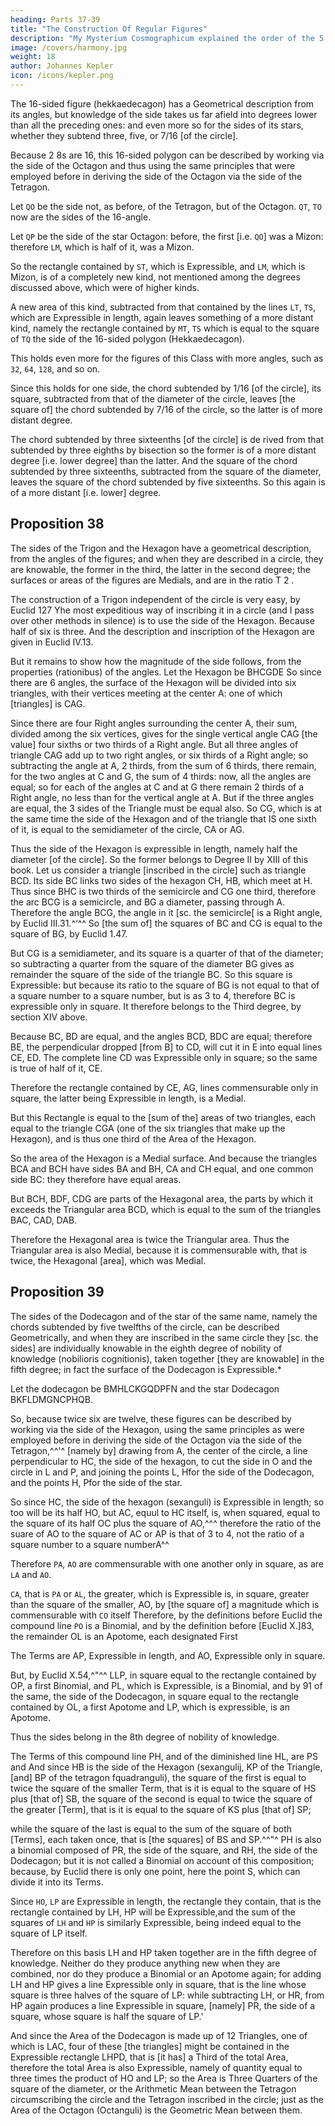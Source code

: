 ```yaml
---
heading: Parts 37-39
title: "The Construction Of Regular Figures"
description: "My Mysterium Cosmographicum explained the order of the 5 solids in the world"
image: /covers/harmony.jpg
weight: 18
author: Johannes Kepler
icon: /icons/kepler.png
---
```





The 16-sided figure (hekkaedecagon) has a Geometrical description from its angles, but knowledge of the side takes us far afield into degrees lower than all the preceding ones: and even more so for the sides of its stars, whether they subtend three, five, or 7/16 [of the circle].

Because 2 8s are 16, this 16-sided polygon can be described by working via the side of the Octagon and thus using the same principles that were employed before in deriving the side of the Octagon via the side of the Tetragon.

Let `QO` be the side not, as before, of the Tetragon, but of the Octagon. `QT`, `TO` now are the sides of the 16-angle.

Let `QP` be the side of the star Octagon: before, the first [i.e. `QO`] was a Mizon: therefore `LM`, which is half of it, was a Mizon.

So the rectangle contained by `ST`, which is Expressible, and `LM`, which is Mizon, is of a completely new kind, not mentioned among the degrees discussed above, which were of higher kinds. 

A new area of this kind, subtracted from that contained by the lines `LT`, `TS`, which are Expressible in length, again leaves something of a more distant kind, namely the rectangle contained by `MT`, `TS` which is equal to the square of `TQ` the side of the 16-sided polygon (Hekkaedecagon). 

This holds even more for the figures of this Class with more angles, such as `32`, `64`, `128`, and so on. 

Since this holds for one side, the chord subtended by 1/16 [of the circle], its square, subtracted from that of the diameter of the circle, leaves [the square of] the chord subtended by 7/16 of the circle, so the latter is of more distant degree. 

The chord subtended by three sixteenths [of the circle] is de­
rived from that subtended by three eighths by bisection so the former
is of a more distant degree [i.e. lower degree] than the latter. And the
square of the chord subtended by three sixteenths, subtracted from
the square of the diameter, leaves the square of the chord subtended
by five sixteenths. So this again is of a more distant [i.e. lower]
degree.


## Proposition 38

The sides of the Trigon and the Hexagon have a geometrical description, from the angles of the figures; and when they are described in a circle, they are knowable, the former in the third, the latter in the
second degree; the surfaces or areas of the figures are Medials, and
are in the ratio T 2 .

The construction of a Trigon independent of the circle is very easy, by Euclid 127 Yhe most expeditious way of inscribing it in a circle (and I pass over other methods in silence) is to use the side of the Hexagon. Because half of six
is three. And the description and inscription of the Hexagon are given in Euclid
IV.13.

But it remains to show how the magnitude of the side follows, from the properties (rationibus) of the angles.
Let the Hexagon be BHCGDE So since there are 6 angles, the surface of the Hexagon will be divided into six triangles, with their vertices meeting at the center A: one of which [triangles] is CAG. 

Since there are four Right angles surrounding the center A, their sum, divided among the six vertices, gives for
the single vertical angle CAG [the value] four sixths or two thirds of a Right angle. But all three angles of
triangle CAG add up to two right angles, or six thirds of a Right angle; so subtracting the angle at A, 2 thirds,
from the sum of 6 thirds, there remain, for the two angles at C and G, the sum of 4 thirds: now, all the angles
are equal; so for each of the angles at C and at G there remain 2 thirds of a Right angle, no less than for the
vertical angle at A. But if the three angles are equal, the 3 sides of the Triangle must be equal also. So
CG, which is at the same time the side of the Hexagon and of the triangle that
IS one sixth of it, is equal to the semidiameter of the circle, CA or AG. 

Thus the side of the Hexagon is expressible in length, namely half the diameter [of
the circle]. So the former belongs to Degree II by XIII of this book.
Let us consider a triangle [inscribed in the circle] such as triangle BCD.
Its side BC links two sides of the hexagon CH, HB, which meet at H. Thus
since BHC is two thirds of the semicircle and CG one third, therefore the arc
BCG is a semicircle, and BG a diameter, passing through A. Therefore the angle
BCG, the angle in it [sc. the semicircle[ is a Right angle, by Euclid III.31.^‘^^
So [the sum of] the squares of BC and CG is equal to the square of BG, by Euclid
1.47.

But CG is a semidiameter, and its square is a quarter of that of the diameter; so subtracting a quarter from the square of the diameter BG gives as remainder the square of the side of the triangle BC. So this square is Expressible:
but because its ratio to the square of BG is not equal to that of a square number
to a square number, but is as 3 to 4, therefore BC is expressible only in square.
It therefore belongs to the Third degree, by section XIV above.

Because BC, BD are equal, and the angles BCD, BDC are equal; therefore BE, the perpendicular dropped [from B] to CD, will cut it in E into equal lines CE, ED. The complete line CD was Expressible only in square; so the same
is true of half of it, CE. 

Therefore the rectangle contained by CE, AG, lines commensurable only in square, the latter being Expressible in length, is a Medial.

But this Rectangle is equal to the [sum of the] areas of two triangles, each equal to the triangle CGA (one of the six triangles that make up the Hexagon), and is thus one third of the Area of the Hexagon. 

So the area of the Hexagon is a Medial surface. And because the triangles BCA and BCH have sides BA and BH, CA and CH equal, and one common side BC: they therefore have equal areas.

But BCH, BDF, CDG are parts of the Hexagonal area, the parts by which it exceeds the Triangular area BCD, which is equal to the sum of the triangles BAC, CAD, DAB. 

Therefore the Hexagonal area is twice the Triangular area. Thus the Triangular area is also Medial, because it is commensurable with, that is twice, the Hexagonal [area], which was Medial.


## Proposition 39

The sides of the Dodecagon and of the star of the same name, namely the chords subtended by five twelfths of the circle, can be described Geometrically, and when they are inscribed in the same circle they [sc. the sides] are individually knowable in the eighth degree of nobility of knowledge (nobilioris cognitionis), taken together [they are knowable] in the fifth degree; in fact the surface of the Dodecagon is Expressible.* 

Let the dodecagon be BMHLCKGQDPFN and the star Dodecagon BKFLDMGNCPHQB.

So, because twice six are twelve, these figures can be described by working via the side of the Hexagon, using the same principles as were employed before in deriving the side of the Octagon via the side of the Tetragon,^^'^ [namely by] drawing from A, the center of the circle, a line perpendicular to HC, the side of the hexagon, to cut the side in O and the circle in L and P, and joining the points L, Hfor the side of the Dodecagon, and the points H, Pfor the side of the star.

So since HC, the side of the hexagon (sexanguli) is Expressible in length;
so too will be its half HO, but AC, equul to HC itself, is, when squared, equal
to the square of its half OC plus the square of AO,^^^ therefore the ratio of the suare of AO to the square of AC or AP is that of 3 to 4, not the ratio of a
square number to a square numberA^^ 

Therefore `PA`, `AO` are commensurable with one another only in square, as are `LA` and `AO`. 

`CA`, that is `PA` or `AL`, the greater, which is Expressible is, in square, greater than the square of the smaller, AO, by [the square of] a magnitude which is commensurable with `CO` itself Therefore, by the definitions before Euclid the compound line `PO` is a Binomial, and by the definition before [Euclid X.]83, the remainder OL is an Apotome, each designated First 

The Terms are AP, Expressible in length, and AO, Expressible only in square. 

But, by Euclid X.54,^"^^ LLP, in square equal to the rectangle contained by OP, a first Binomial, and PL, which is Expressible, is a Binomial, and by 91 of the same, the side of the Dodecagon, in square equal to the rectangle contained
by OL, a first Apotome and LP, which is expressible, is an Apotome.

Thus the sides belong in the 8th degree of nobility of knowledge.

The Terms of this compound line PH, and of the diminished line HL, are PS and
And since HB is the side of the Hexagon (sexangulij, KP of
the Triangle, [and] BP of the tetragon fquadranguli), the square of the first
is equal to twice the square of the smaller Term, that is it is equal to the square
of HS plus [that of] SB, the square of the second is equal to twice the square
of the greater [Term], that is it is equal to the square of KS plus [that of] SP;

while the square of the last is equal to the sum of the square of both [Terms],
each taken once, that is [the squares] of BS and SP.^^"^
PH is also a binomial composed of PR, the side of the square, and RH,
the side of the Dodecagon; but it is not called a Binomial on account of this
composition; because, by Euclid there is only one point, here the point
S, which can divide it into its Terms.

Since `HO`, `LP` are Expressible in length, the rectangle they contain, that is the rectangle contained by LH, HP will be Expressible,and the sum of the squares of `LH` and `HP` is similarly Expressible, being indeed equal to the square of LP itself.

Therefore on this basis LH and HP taken together are in the fifth degree of knowledge. Neither do they produce anything new when they are combined, nor do they produce a Binomial or an Apotome again; for adding LH and HP gives a line Expressible only in square, that is the line whose square is three halves of the square of LP: while subtracting LH, or HR, from HP again produces a line Expressible in square, [namely] PR, the side of a square, whose square is half the square of LP.'

And since the Area of the Dodecagon is made up of 12 Triangles, one of which is LAC, four of these [the triangles] might be contained in the Expressible rectangle LHPD, that is [it has] a Third of the total Area, therefore the total Area is also Expressible, namely of quantity equal to three times the product of HO and LP; so the Area is Three Quarters of the square of the diameter, or the Arithmetic Mean between the Tetragon circumscribing the circle and the Tetragon inscribed in the circle; just as the Area of the Octagon (Octanguli) is the Geometric Mean between them.


